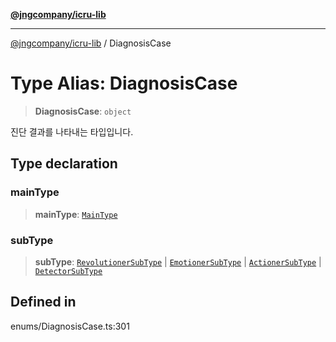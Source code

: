 [**@jngcompany/icru-lib**](../README.md)

***

[@jngcompany/icru-lib](../globals.md) / DiagnosisCase

# Type Alias: DiagnosisCase

> **DiagnosisCase**: `object`

진단 결과를 나타내는 타입입니다.

## Type declaration

### mainType

> **mainType**: [`MainType`](../enumerations/MainType.md)

### subType

> **subType**: [`RevolutionerSubType`](../enumerations/RevolutionerSubType.md) \| [`EmotionerSubType`](../enumerations/EmotionerSubType.md) \| [`ActionerSubType`](../enumerations/ActionerSubType.md) \| [`DetectorSubType`](../enumerations/DetectorSubType.md)

## Defined in

enums/DiagnosisCase.ts:301
